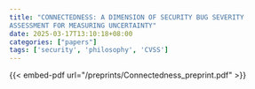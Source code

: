 ```yaml
---
title: "CONNECTEDNESS: A DIMENSION OF SECURITY BUG SEVERITY
ASSESSMENT FOR MEASURING UNCERTAINTY"
date: 2025-03-17T13:10:18+08:00
categories: ["papers"]
tags: ['security', 'philosophy', 'CVSS']
---
```


{{< embed-pdf url="/preprints/Connectedness_preprint.pdf" >}}
